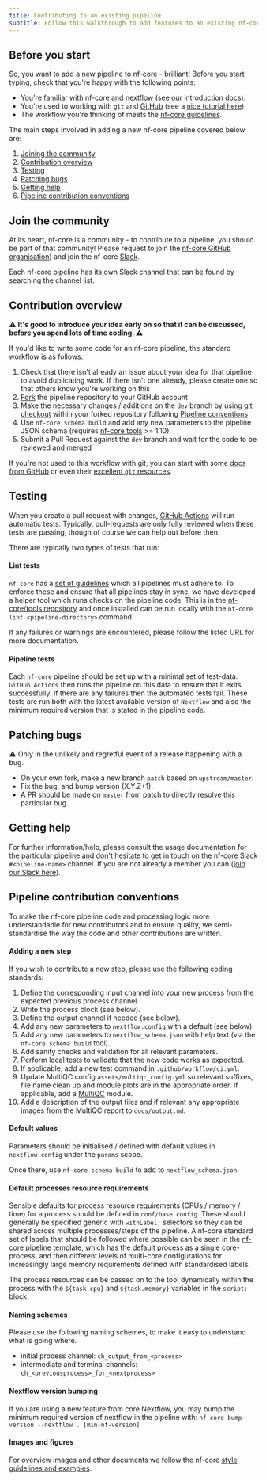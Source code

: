 ```yaml
---
title: Contributing to an existing pipeline
subtitle: Follow this walkthrough to add features to an existing nf-core pipeline.
---
```


## Before you start

So, you want to add a new pipeline to nf-core - brilliant!
Before you start typing, check that you're happy with the following points:

- You're familiar with nf-core and nextflow (see our [introduction docs](/docs/usage/introduction.md)).
- You're used to working with `git` and [GitHub](https://github.com)
  (see a [nice tutorial here](https://blog.scottlowe.org/2015/01/27/using-fork-branch-git-workflow/))
- The workflow you're thinking of meets the [nf-core guidelines](https://nf-co.re/docs/contributing/guidelines).


The main steps involved in adding a new nf-core pipeline covered below are:

1. [Joining the community](#join-the-community)
2. [Contribution overview](#contribution-overview)
3. [Testing](#testing)
4. [Patching bugs](#patching-bugs)
5. [Getting help](#getting-help)
6. [Pipeline contribution conventions](#pipeline-contribution-conventions)

## Join the community

At its heart, nf-core is a community - to contribute to a pipeline, you should be part of that community!
Please request to join the [nf-core GitHub organisation](https://github.com/nf-core/nf-co.re/issues/3))
and join the nf-core [Slack](https://nf-co.re/join/slack).

Each nf-core pipeline has its own Slack channel that can be found by searching the channel list.

## Contribution overview

**⚠️ It's good to introduce your idea early on so that it can be discussed, before you spend lots of time coding. ⚠️**

If you'd like to write some code for an nf-core pipeline, the standard workflow is as follows:

1. Check that there isn't already an issue about your idea for that pipeline to avoid duplicating work. If there isn't one already, please create one so that others know you're working on this
2. [Fork](https://help.github.com/en/github/getting-started-with-github/fork-a-repo) the pipeline repository to your GitHub account
3. Make the necessary changes / additions on the `dev` branch by using [git checkout](https://docs.github.com/en/pull-requests/collaborating-with-pull-requests/proposing-changes-to-your-work-with-pull-requests/committing-changes-to-a-pull-request-branch-created-from-a-fork) within your forked repository following [Pipeline conventions](#pipeline-contribution-conventions)
4. Use `nf-core schema build` and add any new parameters to the pipeline JSON schema (requires [nf-core tools](https://github.com/nf-core/tools) >= 1.10).
5. Submit a Pull Request against the `dev` branch and wait for the code to be reviewed and merged

If you're not used to this workflow with git, you can start with some [docs from GitHub](https://help.github.com/en/github/collaborating-with-issues-and-pull-requests) or even their [excellent `git` resources](https://try.github.io/).

## Testing

When you create a pull request with changes, [GitHub Actions](https://github.com/features/actions) will run automatic tests.
Typically, pull-requests are only fully reviewed when these tests are passing, though of course we can help out before then.

There are typically two types of tests that run:

#### Lint tests

`nf-core` has a [set of guidelines](https://nf-co.re/developers/guidelines) which all pipelines must adhere to.
To enforce these and ensure that all pipelines stay in sync, we have developed a helper tool which runs checks on the pipeline code. This is in the [nf-core/tools repository](https://github.com/nf-core/tools) and once installed can be run locally with the `nf-core lint <pipeline-directory>` command.

If any failures or warnings are encountered, please follow the listed URL for more documentation.

#### Pipeline tests

Each `nf-core` pipeline should be set up with a minimal set of test-data.
`GitHub Actions` then runs the pipeline on this data to ensure that it exits successfully.
If there are any failures then the automated tests fail.
These tests are run both with the latest available version of `Nextflow` and also the minimum required version that is stated in the pipeline code.

## Patching bugs

:warning: Only in the unlikely and regretful event of a release happening with a bug.

- On your own fork, make a new branch `patch` based on `upstream/master`.
- Fix the bug, and bump version (X.Y.Z+1).
- A PR should be made on `master` from patch to directly resolve this particular bug.

## Getting help

For further information/help, please consult the usage documentation for the particular pipeline and don't hesitate to get in touch on the nf-core Slack `#<pipeline-name>` channel. If you are not already a member you can ([join our Slack here](https://nf-co.re/join/slack)).

## Pipeline contribution conventions

To make the nf-core pipeline code and processing logic more understandable for new contributors and to ensure quality, we semi-standardise the way the code and other contributions are written.

#### Adding a new step

If you wish to contribute a new step, please use the following coding standards:

1. Define the corresponding input channel into your new process from the expected previous process channel.
2. Write the process block (see below).
3. Define the output channel if needed (see below).
4. Add any new parameters to `nextflow.config` with a default (see below).
5. Add any new parameters to `nextflow_schema.json` with help text (via the `nf-core schema build` tool).
6. Add sanity checks and validation for all relevant parameters.
7. Perform local tests to validate that the new code works as expected.
8. If applicable, add a new test command in `.github/workflow/ci.yml`.
9. Update MultiQC config `assets/multiqc_config.yml` so relevant suffixes, file name clean up and module plots are in the appropriate order. If applicable, add a [MultiQC](https://https://multiqc.info/) module.
10. Add a description of the output files and if relevant any appropriate images from the MultiQC report to `docs/output.md`.

#### Default values

Parameters should be initialised / defined with default values in `nextflow.config` under the `params` scope.

Once there, use `nf-core schema build` to add to `nextflow_schema.json`.

#### Default processes resource requirements

Sensible defaults for process resource requirements (CPUs / memory / time) for a process should be defined in `conf/base.config`. These should generally be specified generic with `withLabel:` selectors so they can be shared across multiple processes/steps of the pipeline. A nf-core standard set of labels that should be followed where possible can be seen in the [nf-core pipeline template](https://github.com/nf-core/tools/blob/master/nf_core/pipeline-template/conf/base.config), which has the default process as a single core-process, and then different levels of multi-core configurations for increasingly large memory requirements defined with standardised labels.

The process resources can be passed on to the tool dynamically within the process with the `${task.cpu}` and `${task.memory}` variables in the `script:` block.

#### Naming schemes

Please use the following naming schemes, to make it easy to understand what is going where.

- initial process channel: `ch_output_from_<process>`
- intermediate and terminal channels: `ch_<previousprocess>_for_<nextprocess>`

#### Nextflow version bumping

If you are using a new feature from core Nextflow, you may bump the minimum required version of nextflow in the pipeline with: `nf-core bump-version --nextflow . [min-nf-version]`

#### Images and figures

For overview images and other documents we follow the nf-core [style guidelines and examples](https://nf-co.re/developers/design_guidelines).
